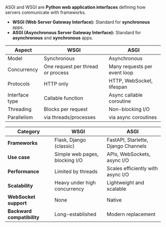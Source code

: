 ASGI and WSGI are **Python web application interfaces** defining how servers communicate with frameworks.

- **WSGI (Web Server Gateway Interface):** Standard for **synchronous** apps.
- **ASGI (Asynchronous Server Gateway Interface):** Standard for **asynchronous** and **synchronous** apps.

|Aspect|**WSGI**|**ASGI**|
|---|---|---|
|Model|Synchronous|Asynchronous|
|Concurrency|One request per thread or process|Many requests per event loop|
|Protocols|HTTP only|HTTP, WebSocket, lifespan|
|Interface type|Callable function|Async callable coroutine|
|Threading|Blocks per request|Non-blocking I/O|
|Parallelism|via threads/processes|via async coroutines|


|Category|WSGI|ASGI|
|---|---|---|
|**Frameworks**|Flask, Django (classic)|FastAPI, Starlette, Django Channels|
|**Use case**|Simple web pages, blocking I/O|APIs, WebSockets, async I/O|
|**Performance**|Limited by threads|Scales efficiently with async I/O|
|**Scalability**|Heavy under high concurrency|Lightweight and scalable|
|**WebSocket support**|None|Native|
|**Backward compatibility**|Long-established|Modern replacement|